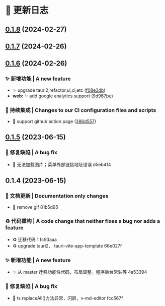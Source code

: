 # 📄 更新日志

## [0.1.8](https://github.com/ddki/idcard-generator-tauri/compare/v0.1.7...v0.1.8) (2024-02-27)

## [0.1.7](https://github.com/ddki/idcard-generator-tauri/compare/v0.1.6...v0.1.7) (2024-02-26)

## [0.1.6](https://github.com/ddki/idcard-generator-tauri/compare/...v0.1.6) (2024-02-26)

### ✨ 新增功能 | A new feature

- :sparkles: upgrade tauri2,refactor,ui,ci,etc ([f08e3db](https://github.com/ddki/idcard-generator-tauri/commit/f08e3db2b771afdd5a3aa45c8a0d4be656283d27))
- **web:** :sparkles: add google analytics support ([9d967be](https://github.com/ddki/idcard-generator-tauri/commit/9d967be535c3a6f5ee2171311a678c7a823863f8))

### 🎡 持续集成 | Changes to our CI configuration files and scripts

- :ferris_wheel: support github action page ([386d557](https://github.com/ddki/idcard-generator-tauri/commit/386d5578ee3ed2807a31548db5f1dde973263bc5))

## [0.1.5](///compare/v0.1.4...v0.1.5) (2023-06-15)

### 🐛 修复缺陷 | A bug fix

- :bug: 无法加载图片；菜单外部链接地址错误 d5eb414

## 0.1.4 (2023-06-15)

### 📝 文档更新 | Documentation only changes

- :memo: remove gif 81b5d95

### ♻️ 代码重构 | A code change that neither fixes a bug nor adds a feature

- :recycle: 迁移代码 1 fc93aaa
- :recycle: upgrade tauri2、 tauri-vite-app-template 66e027f

### ✨ 新增功能 | A new feature

- :sparkles: 从 master 迁移功能性代码，布局调整，程序后台常驻等 4a53394

### 🐛 修复缺陷 | A bug fix

- :bug: ts replaceAll()方法异常，闪屏，v-md-editor fcc567f

